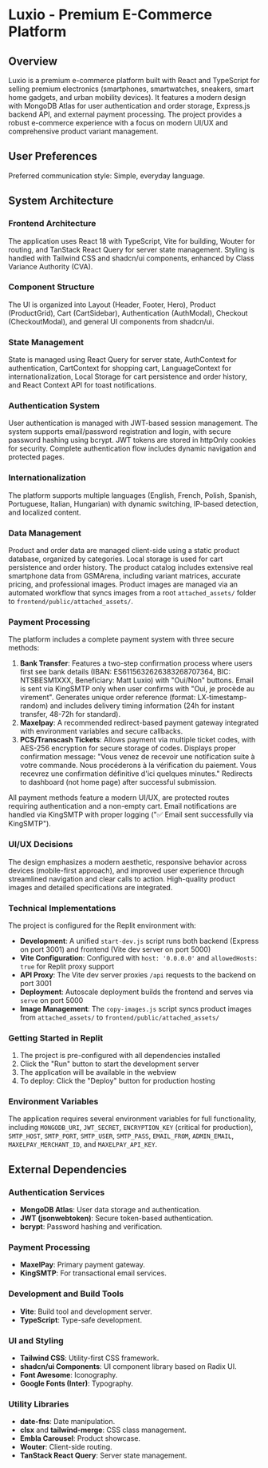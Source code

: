 # Luxio - Premium E-Commerce Platform

## Overview
Luxio is a premium e-commerce platform built with React and TypeScript for selling premium electronics (smartphones, smartwatches, sneakers, smart home gadgets, and urban mobility devices). It features a modern design with MongoDB Atlas for user authentication and order storage, Express.js backend API, and external payment processing. The project provides a robust e-commerce experience with a focus on modern UI/UX and comprehensive product variant management.

## User Preferences
Preferred communication style: Simple, everyday language.

## System Architecture

### Frontend Architecture
The application uses React 18 with TypeScript, Vite for building, Wouter for routing, and TanStack React Query for server state management. Styling is handled with Tailwind CSS and shadcn/ui components, enhanced by Class Variance Authority (CVA).

### Component Structure
The UI is organized into Layout (Header, Footer, Hero), Product (ProductGrid), Cart (CartSidebar), Authentication (AuthModal), Checkout (CheckoutModal), and general UI components from shadcn/ui.

### State Management
State is managed using React Query for server state, AuthContext for authentication, CartContext for shopping cart, LanguageContext for internationalization, Local Storage for cart persistence and order history, and React Context API for toast notifications.

### Authentication System
User authentication is managed with JWT-based session management. The system supports email/password registration and login, with secure password hashing using bcrypt. JWT tokens are stored in httpOnly cookies for security. Complete authentication flow includes dynamic navigation and protected pages.

### Internationalization
The platform supports multiple languages (English, French, Polish, Spanish, Portuguese, Italian, Hungarian) with dynamic switching, IP-based detection, and localized content.

### Data Management
Product and order data are managed client-side using a static product database, organized by categories. Local storage is used for cart persistence and order history. The product catalog includes extensive real smartphone data from GSMArena, including variant matrices, accurate pricing, and professional images. Product images are managed via an automated workflow that syncs images from a root `attached_assets/` folder to `frontend/public/attached_assets/`.

### Payment Processing
The platform includes a complete payment system with three secure methods:
1.  **Bank Transfer**: Features a two-step confirmation process where users first see bank details (IBAN: ES6115632626383268707364, BIC: NTSBESM1XXX, Beneficiary: Matt Luxio) with "Oui/Non" buttons. Email is sent via KingSMTP only when user confirms with "Oui, je procède au virement". Generates unique order reference (format: LX-timestamp-random) and includes delivery timing information (24h for instant transfer, 48-72h for standard).
2.  **Maxelpay**: A recommended redirect-based payment gateway integrated with environment variables and secure callbacks.
3.  **PCS/Transcash Tickets**: Allows payment via multiple ticket codes, with AES-256 encryption for secure storage of codes. Displays proper confirmation message: "Vous venez de recevoir une notification suite à votre commande. Nous procéderons à la vérification du paiement. Vous recevrez une confirmation définitive d'ici quelques minutes." Redirects to dashboard (not home page) after successful submission.

All payment methods feature a modern UI/UX, are protected routes requiring authentication and a non-empty cart. Email notifications are handled via KingSMTP with proper logging ("✅ Email sent successfully via KingSMTP").

### UI/UX Decisions
The design emphasizes a modern aesthetic, responsive behavior across devices (mobile-first approach), and improved user experience through streamlined navigation and clear calls to action. High-quality product images and detailed specifications are integrated.

### Technical Implementations
The project is configured for the Replit environment with:
- **Development**: A unified `start-dev.js` script runs both backend (Express on port 3001) and frontend (Vite dev server on port 5000)
- **Vite Configuration**: Configured with `host: '0.0.0.0'` and `allowedHosts: true` for Replit proxy support
- **API Proxy**: The Vite dev server proxies `/api` requests to the backend on port 3001
- **Deployment**: Autoscale deployment builds the frontend and serves via `serve` on port 5000
- **Image Management**: The `copy-images.js` script syncs product images from `attached_assets/` to `frontend/public/attached_assets/`

### Getting Started in Replit
1. The project is pre-configured with all dependencies installed
2. Click the "Run" button to start the development server
3. The application will be available in the webview
4. To deploy: Click the "Deploy" button for production hosting

### Environment Variables
The application requires several environment variables for full functionality, including `MONGODB_URI`, `JWT_SECRET`, `ENCRYPTION_KEY` (critical for production), `SMTP_HOST`, `SMTP_PORT`, `SMTP_USER`, `SMTP_PASS`, `EMAIL_FROM`, `ADMIN_EMAIL`, `MAXELPAY_MERCHANT_ID`, and `MAXELPAY_API_KEY`.

## External Dependencies

### Authentication Services
-   **MongoDB Atlas**: User data storage and authentication.
-   **JWT (jsonwebtoken)**: Secure token-based authentication.
-   **bcrypt**: Password hashing and verification.

### Payment Processing
-   **MaxelPay**: Primary payment gateway.
-   **KingSMTP**: For transactional email services.

### Development and Build Tools
-   **Vite**: Build tool and development server.
-   **TypeScript**: Type-safe development.

### UI and Styling
-   **Tailwind CSS**: Utility-first CSS framework.
-   **shadcn/ui Components**: UI component library based on Radix UI.
-   **Font Awesome**: Iconography.
-   **Google Fonts (Inter)**: Typography.

### Utility Libraries
-   **date-fns**: Date manipulation.
-   **clsx** and **tailwind-merge**: CSS class management.
-   **Embla Carousel**: Product showcase.
-   **Wouter**: Client-side routing.
-   **TanStack React Query**: Server state management.